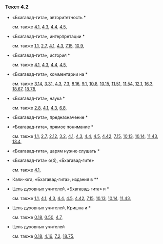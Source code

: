 ### Текст 4.2
	
- «Бхагавад-гита», авторитетность *

	см. также  [4.1](../04/0401.md),  [4.3](../04/0403.md),  [4.4](../04/0404.md),  [4.5](../04/0405.md), 
	
- «Бхагавад-гита», интерпретации *

	см. также  [1.1](../01/0101.md),  [2.7](../02/0207.md),  [4.1](../04/0401.md),  [4.3](../04/0403.md),  [7.15](../07/0715.md),  [10.9](../10/1009.md), 
	
- «Бхагавад-гита», история *

	см. также  [4.1](../04/0401.md),  [4.3](../04/0403.md),  [4.4](../04/0404.md),  [4.5](../04/0405.md), 
	
- «Бхагавад-гита», комментарии на *

	см. также  [3.14](../03/0314.md),  [3.31](../03/0331.md),  [4.3](../04/0403.md),  [7.3](../07/0703.md),  [8.16](../08/0816.md),  [9.1](../09/0901.md),  [10.8](../10/1008.md),  [10.15](../10/1015.md),  [11.51](../11/1151.md),  [11.54](../11/1154.md),  [12.1](../12/1201.md),  [16.3](../16/1603.md),  [18.67](../18/1867.md),  [18.78](../18/1878.md), 
	
- «Бхагавад-гита», наука *

	см. также  [2.8](../02/0208.md),  [4.1](../04/0401.md),  [4.3](../04/0403.md),  [6.8](../06/0608.md), 
	
- «Бхагавад-гита», предназначение *

	
- «Бхагавад-гита», прямое понимание *

	см. также  [1.1](../01/0101.md),  [2.7](../02/0207.md),  [2.12](../02/0212.md),  [3.2](../03/0302.md),  [4.1](../04/0401.md),  [4.3](../04/0403.md),  [4.4](../04/0404.md),  [4.5](../04/0405.md),  [4.42](../04/0442.md),  [7.15](../07/0715.md),  [10.13](../10/1013.md),  [10.14](../10/1014.md),  [11.43](../11/1143.md),  [13.4](../13/1304.md), 
	
- «Бхагавад-гита», царям нужно слушать *

	
- «Бхагавад-гита» о(б), «Бхагавад-гите»

	см. также  [4.1](../04/0401.md), 
	
- Кали-юга, «Бхагавад-гита», издания в **

	
- Цепь духовных учителей, «Бхагавад-гита» и *

	см. также  [1.1](../01/0101.md),  [4.1](../04/0401.md),  [4.3](../04/0403.md),  [4.4](../04/0404.md),  [4.5](../04/0405.md),  [4.42](../04/0442.md),  [7.15](../07/0715.md),  [10.13](../10/1013.md),  [10.14](../10/1014.md),  [11.43](../11/1143.md), 
	
- Цепь духовных учителей, Кришна и *

	см. также  [0.18](../00/0018.md),  [0.50](../00/0050.md),  [4.7](../04/0407.md), 
	
- Цепь духовных учителей

	см. также  [0.18](../00/0018.md),  [4.16](../04/0416.md),  [7.2](../07/0702.md),  [18.75](../18/1875.md), 
